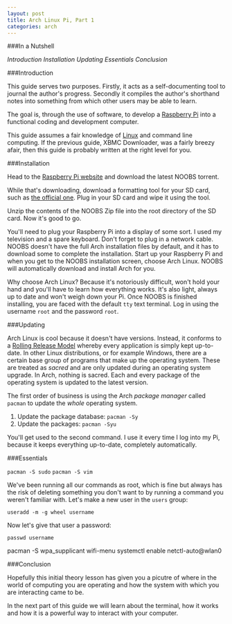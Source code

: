 ```yaml
---
layout: post
title: Arch Linux Pi, Part 1
categories: arch
---
```


###In a Nutshell

_Introduction_
_Installation_
_Updating_
_Essentials_
_Conclusion_

###Introduction

This guide serves two purposes. Firstly, it acts as a self-documenting tool to journal the author's progress. Secondly it compiles the author's shorthand notes into something from which other users may be able to learn.

The goal is, through the use of software, to develop a [Raspberry Pi](http://www.raspberrypi.org/) into a functional coding and development computer.

This guide assumes a fair knowledge of [Linux](http://en.wikipedia.org/wiki/Linux) and command line computing. If the previous guide, XBMC Downloader, was a fairly breezy afair, then this guide is probably written at the right level for you.

###Installation

Head to the [Raspberry Pi website](http://www.raspberrypi.org/downloads/) and download the latest NOOBS torrent.

While that's downloading, download a formatting tool for your SD card, such as [the official one](https://www.sdcard.org/downloads/formatter_4/). Plug in your SD card and wipe it using the tool.

Unzip the contents of the NOOBS Zip file into the root directory of the SD card. Now it's good to go.

You'll need to plug your Raspberry Pi into a display of some sort. I used my television and a spare keyboard. Don't forget to plug in a network cable. NOOBS doesn't have the full Arch installation files by default, and it has to download some to complete the installation. Start up your Raspberry Pi and when you get to the NOOBS installation screen, choose Arch Linux. NOOBS will automatically download and install Arch for you.

Why choose Arch Linux? Because it's notoriously difficult, won't hold your hand and you'll have to learn how everything works. It's also light, always up to date and won't weigh down your Pi. Once NOOBS is finished installing, you are faced with the default `tty` text terminal. Log in using the username `root` and the password `root`.

###Updating

Arch Linux is cool because it doesn't have versions. Instead, it conforms to a [Rolling Release Model](http://en.wikipedia.org/wiki/Rolling_release) whereby every application is simply kept up-to-date. In other Linux distributions, or for example Windows, there are a certain base group of programs that make up the operating system. These are treated as _sacred_ and are only updated during an operating system upgrade. In Arch, nothing is sacred. Each and every package of the operating system is updated to the latest version.

The first order of business is using the Arch _package manager_ called `pacman` to update the _whole_ operating system.

1.  Update the package database: `pacman -Sy`
2.  Update the packages: `pacman -Syu`

You'll get used to the second command. I use it every time I log into my Pi, because it keeps everything up-to-date, completely automatically.

###Essentials

`pacman -S sudo`
`pacman -S vim`

We've been running all our commands as root, which is fine but always has the risk of deleting something you don't want to by running a command you weren't familiar with. Let's make a new user in the `users` group:

`useradd -m -g wheel username`

Now let's give that user a password:

`passwd username`



pacman -S wpa_supplicant
wifi-menu
systemctl enable netctl-auto@wlan0



###Conclusion

Hopefully this initial theory lesson has given you a picutre of where in the world of computing you are operating and how the system with which you are interacting came to be.

In the next part of this guide we will learn about the terminal, how it works and how it is a powerful way to interact with your computer.
